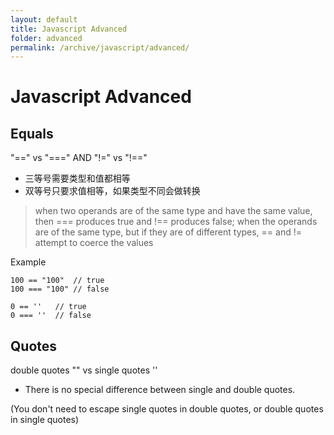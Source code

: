 ```yaml
---
layout: default
title: Javascript Advanced
folder: advanced
permalink: /archive/javascript/advanced/
---
```


# Javascript Advanced

## Equals

"==" vs "===" AND "!=" vs "!=="

- 三等号需要类型和值都相等
- 双等号只要求值相等，如果类型不同会做转换

> when two operands are of the same type and have the same value, then === produces true and !== produces false; 
when the operands are of the same type, but if they are of different types, == and != attempt to coerce the values

Example

```
100 == "100"  // true
100 === "100" // false

0 == ''   // true
0 === ''  // false
```

## Quotes

double quotes "" vs single quotes ''

- There is no special difference between single and double quotes.

(You don't need to escape single quotes in double quotes, or double quotes in single quotes)
